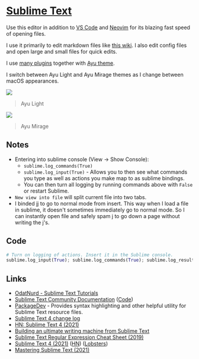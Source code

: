 # [Sublime Text](https://www.sublimetext.com)

Use this editor in addition to [VS Code](../vs-code/vs-code.md) and [Neovim](../vim/vim.md) for its blazing fast speed of opening files.

I use it primarily to edit markdown files like [this wiki](../../other/wiki-workflow.md). I also edit config files and open large and small files for quick edits.

I use [many plugins](sublime-text-plugins.md) together with [Ayu theme](https://github.com/dempfi/ayu).

I switch between Ayu Light and Ayu Mirage themes as I change between macOS appearances.

![](https://i.imgur.com/vdTDYe1.png)

> Ayu Light

![](https://i.imgur.com/sdIqSvT.png)

> Ayu Mirage

## Notes

- Entering into sublime console (View -> Show Console):
  - `sublime.log_commands(True)`
  - `sublime.log_input(True)` - Allows you to then see what commands you type as well as actions you make map to as sublime bindings.
  - You can then turn all logging by running commands above with `False` or restart Sublime.
- `New view into file` will split current file into two tabs.
- I binded jj to go to normal mode from insert. This way when I load a file in sublime, it doesn't sometimes immediately go to normal mode. So I can instantly open file and safely spam j to go down a page without writing the j's.

## Code

```python
# Turn on logging of actions. Insert it in the Sublime console.
sublime.log_input(True); sublime.log_commands(True); sublime.log_result_regex(True)
```

## Links

- [OdatNurd - Sublime Text Tutorials](https://www.youtube.com/user/nurdz/playlists)
- [Sublime Text Community Documentation](https://docs.sublimetext.io/guide/) ([Code](https://github.com/sublimetext-io/docs.sublimetext.io))
- [PackageDev](https://github.com/SublimeText/PackageDev) - Provides syntax highlighting and other helpful utility for Sublime Text resource files.
- [Sublime Text 4 change log](https://gist.github.com/jfcherng/7bf4103ea486d1f67b7970e846b3a619)
- [HN: Sublime Text 4 (2021)](https://news.ycombinator.com/item?id=26646142)
- [Building an ultimate writing machine from Sublime Text](https://tonsky.me/blog/sublime-writer/)
- [Sublime Text Regular Expression Cheat Sheet (2019)](https://jdhao.github.io/2019/02/28/sublime_text_regex_cheat_sheet/)
- [Sublime Text 4 (2021)](https://www.sublimetext.com/blog/articles/sublime-text-4) ([HN](https://news.ycombinator.com/item?id=27230042)) ([Lobsters](https://lobste.rs/s/1o4x0n/sublime_text_4))
- [Mastering Sublime Text (2021)](https://www.git-tower.com/blog/more-productive-mastering-sublime-text/)
